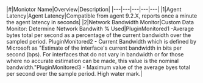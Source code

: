 |#|Moniotor Name|Overview|Description|
|---|---|---|---|---|
|1|Agent Latency|Agent Latency|Compatible from agent 9.2.X, reports once a minute the agent latency in seconds|
|2|Network Bandwidth Monitor|Custom Data Monitor: Determine Network Bandwith % Used|PluginMonitored1 -Average bytes total per second as a percentage of the current bandwidth over the sampled period. PluginMonitored2 - Current Bandwidth which is defined by Microsoft as "Estimate of the interface's current bandwidth in bits per second (bps). For interfaces that do not vary in bandwidth or for those where no accurate estimation can be made, this value is the nominal bandwidth."PluginMonitored3 - Maximum value of the average byes total per second over the sample period. High water mark.|